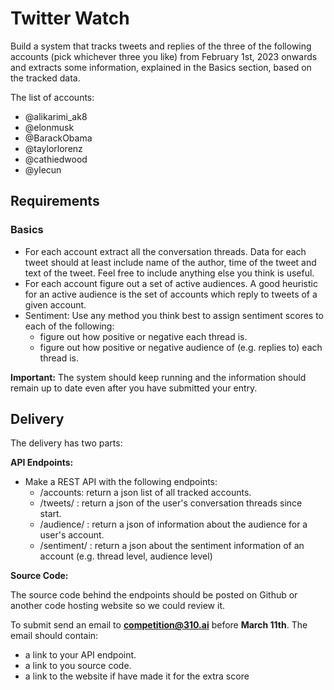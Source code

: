 # Twitter Watch
Build a system that tracks tweets and replies of the three of the following accounts (pick whichever three you like) from February 1st, 2023 onwards and extracts some information, explained in the Basics section, based on the tracked data.


The list of accounts:

- @alikarimi_ak8
- @elonmusk
- @BarackObama
- @taylorlorenz
- @cathiedwood
- @ylecun


## Requirements

### Basics

- For each account extract all the conversation threads. Data for each tweet
should at least include name of the author, time of the tweet and
text of the tweet. Feel free to include anything else you think is useful.
- For each account figure out a set of active audiences. A good heuristic for an active
audience is the set of accounts which reply to tweets of a given account.
- Sentiment:
Use any method you think best to assign sentiment scores to each of the following:
    - figure out how positive or negative each thread is.
    - figure out how positive or negative audience of (e.g. replies to) each thread is.

**Important:** The system should keep running and the information should remain up to date even after you have submitted your entry.

## Delivery

The delivery has two parts:

**API Endpoints:**

- Make a REST API with the following endpoints:
    - /accounts: return a json list of all tracked accounts.
    - /tweets/<twitter-handle> : return a json of the user's conversation threads since start.
    - /audience/<twitter-handle> : return a json of information about the audience for a user's account.
    - /sentiment/<twitter-handle> : return a json about the sentiment information of an account (e.g. thread level, audience level)

**Source Code:**

The source code behind the endpoints should be posted on Github or another code hosting website so we could review it.

To submit send an email to **competition@310.ai** before **March 11th**. The email should contain:

- a link to your API endpoint.
- a link to you source code.
- a link to the website if have made it for the extra score

